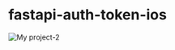 # fastapi-auth-token-ios
![My project-2](https://github.com/Dev-ios-project/fastapi-auth-token-ios/assets/35449529/5e952811-c215-4717-b3df-68a1b3828886)

